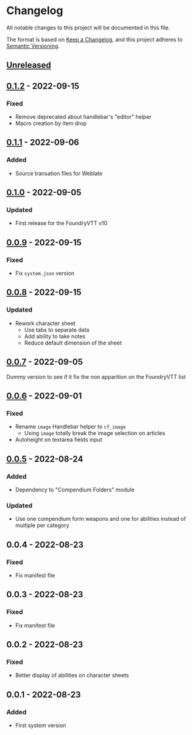 # Changelog

All notable changes to this project will be documented in this file.

The format is based on [Keep a Changelog](https://keepachangelog.com/en/1.0.0/),
and this project adheres to [Semantic Versioning](https://semver.org/spec/v2.0.0.html).

## [Unreleased]

## [0.1.2] - 2022-09-15

### Fixed

- Remove deprecated about handlebar's "editor" helper
- Macro creation by item drop

## [0.1.1] - 2022-09-06

### Added

- Source transation files for Weblate

## [0.1.0] - 2022-09-05

### Updated

- First release for the FoundryVTT v10

## [0.0.9] - 2022-09-15

### Fixed

- Fix `system.json` version

## [0.0.8] - 2022-09-15

### Updated

- Rework character sheet
    - Use tabs to separate data
    - Add ability to take notes
    - Reduce default dimension of the sheet

## [0.0.7] - 2022-09-05

Dummy version to see if it fix the non apparition on the FoundryVTT list

## [0.0.6] - 2022-09-01

### Fixed

- Rename `image` Handlebar helper to `cf_image`
    - Using `image` totally break the image selection on articles
- Autoheight on textarea fields input

## [0.0.5] - 2022-08-24

### Added

- Dependency to "Compendium Folders" module

### Updated

- Use one compendium form weapons and one for abilities instead of multiple per category

## 0.0.4 - 2022-08-23

### Fixed

- Fix manifest file

## 0.0.3 - 2022-08-23

### Fixed

- Fix manifest file

## 0.0.2 - 2022-08-23

### Fixed

- Better display of abilities on character sheets

## 0.0.1 - 2022-08-23

### Added

- First system version

[Unreleased]: https://github.com/DjLeChuck/foundryvtt-system-channel-fear/compare/0.1.2...HEAD

[0.1.2]: https://github.com/DjLeChuck/foundryvtt-system-channel-fear/compare/0.1.1...0.1.2

[0.1.1]: https://github.com/DjLeChuck/foundryvtt-system-channel-fear/compare/0.1.0...0.1.1

[0.1.0]: https://github.com/DjLeChuck/foundryvtt-system-channel-fear/compare/0.0.9...0.1.0

[0.0.9]: https://github.com/DjLeChuck/foundryvtt-system-channel-fear/compare/0.0.8...0.0.9

[0.0.8]: https://github.com/DjLeChuck/foundryvtt-system-channel-fear/compare/0.0.7...0.0.8

[0.0.7]: https://github.com/DjLeChuck/foundryvtt-system-channel-fear/compare/0.0.6...0.0.7

[0.0.6]: https://github.com/DjLeChuck/foundryvtt-system-channel-fear/compare/0.0.5...0.0.6

[0.0.5]: https://github.com/DjLeChuck/foundryvtt-system-channel-fear/compare/0.0.4...0.0.5
